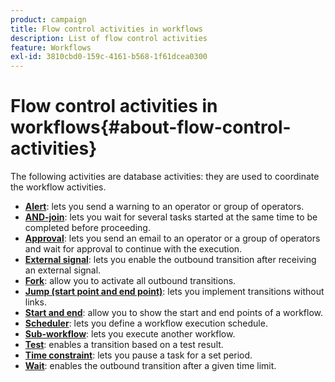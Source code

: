 ```yaml
---
product: campaign
title: Flow control activities in workflows
description: List of flow control activities
feature: Workflows
exl-id: 3810cbd0-159c-4161-b568-1f61dcea0300
---
```

# Flow control activities in workflows{#about-flow-control-activities}

The following activities are database activities: they are used to coordinate the workflow activities.

* **[Alert](alert.md)**: lets you send a warning to an operator or group of operators.
* **[AND-join](and-join.md)**: lets you wait for several tasks started at the same time to be completed before proceeding.
* **[Approval](approval.md)**: lets you send an email to an operator or a group of operators and wait for approval to continue with the execution.
* **[External signal](external-signal.md)**: lets you enable the outbound transition after receiving an external signal. 
* **[Fork](fork.md)**: allow you to activate all outbound transitions.
* **[Jump (start point and end point)](jump--start-point-and-end-point-.md)**: lets you implement transitions without links.
* **[Start and end](start-and-end.md)**: allow you to show the start and end points of a workflow. 
* **[Scheduler](scheduler.md)**: lets you define a workflow execution schedule.
* **[Sub-workflow](sub-workflow.md)**: lets you execute another workflow.
* **[Test](test.md)**: enables a transition based on a test result. 
* **[Time constraint](time-constraint.md)**: lets you pause a task for a set period.
* **[Wait](wait.md)**: enables the outbound transition after a given time limit.
<!--* **Task**: lets you configure task execution. Refer to the [Task](task.md) section.-->
